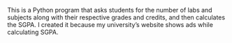 This is a Python program that asks students for the number of labs and subjects along with their respective grades and credits, and then calculates the SGPA. I created it because my university’s website shows ads while calculating SGPA.
